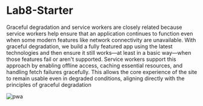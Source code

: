 # Lab8-Starter
Graceful degradation and service workers are closely related because service workers help ensure that an application continues to function even when some modern features like network connectivity are unavailable. With graceful degradation, we build a fully featured app using the latest technologies and then ensure it still works—at least in a basic way—when those features fail or aren't supported. Service workers support this approach by enabling offline access, caching essential resources, and handling fetch failures gracefully. This allows the core experience of the site to remain usable even in degraded conditions, aligning directly with the principles of graceful degradation
 
![pwa](https://github.com/user-attachments/assets/27b9c010-8409-4caa-b802-315befb91a6a)
